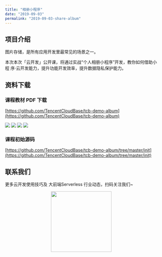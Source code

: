 ```yaml
---
title: "相册小程序"
date: "2019-09-03"
permalink: "2019-09-03-share-album"
---
```


## 项目介绍

图片存储，是所有应用开发里最常见的场景之一。

本次本次「云开发」公开课，将通过实战“个人相册小程序”开发，教你如何借助小程
序·云开发能力，提升功能开发效率，提升数据隐私保护能力。

## 资料下载

### 课程教材 PDF 下载

[https://github.com/TencentCloudBase/tcb-demo-album](https://github.com/TencentCloudBase/tcb-demo-album)

![](https://puui.qpic.cn/vupload/0/20190612_1560305785509_n4j9zqick4n.png/0)
![](https://puui.qpic.cn/vupload/0/20190612_1560306036362_xq3r7uar1h.png/0)
![](https://puui.qpic.cn/vupload/0/20190612_1560306194822_ervbcrhckq9.png/0)
![](https://puui.qpic.cn/vupload/0/20190612_1560306333251_xkgdae6j4va.png/0)

### 课程初始源码

[https://github.com/TencentCloudBase/tcb-demo-album/tree/master/init](https://github.com/TencentCloudBase/tcb-demo-album/tree/master/init)

## 联系我们

更多云开发使用技巧及 大前端Serverless 行业动态，扫码关注我们~

<p align="center">
    <img src="https://puui.qpic.cn/vupload/0/20190603_1559545575934_lettsbvkvdn.jpeg/0" width="200px">
</p>
